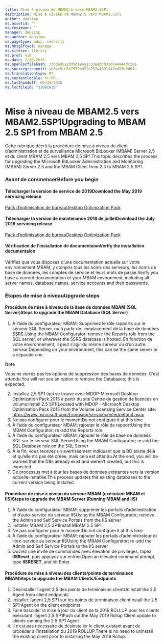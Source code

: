 ```yaml
---
title: Mise à niveau de MBAM2.5 vers MBAM2.5SP1
description: Mise à niveau de MBAM2.5 vers MBAM2.5SP1
author: dansimp
ms.assetid: ''
ms.reviewer: ''
manager: dansimp
ms.author: dansimp
ms.pagetype: mdop, security
ms.mktglfcycl: manage
ms.sitesec: library
ms.prod: w10
ms.date: 2/16/2018
ms.openlocfilehash: 330ded822dd9da96a1c33eabcb31d744044dc28e
ms.sourcegitcommit: ae34c5cb5e7979b472b257a4691142e493d5d6fe
ms.translationtype: MT
ms.contentlocale: fr-FR
ms.lasthandoff: 09/30/2020
ms.locfileid: "11091619"
---
```

# <span data-ttu-id="35c32-103">Mise à niveau de MBAM2.5 vers MBAM2.5SP1</span><span class="sxs-lookup"><span data-stu-id="35c32-103">Upgrading to MBAM 2.5 SP1 from MBAM 2.5</span></span>
<span data-ttu-id="35c32-104">Cette rubrique décrit la procédure de mise à niveau du client d’administration et de surveillance Microsoft BitLocker (MBAM) Server 2,5 et du client MBAM 2,5 vers MBAM 2,5 SP1.</span><span class="sxs-lookup"><span data-stu-id="35c32-104">This topic describes the process for upgrading the Microsoft BitLocker Administration and Monitoring (MBAM) Server 2.5 and the MBAM Client from 2.5 to MBAM 2.5 SP1.</span></span>

### <span data-ttu-id="35c32-105">Avant de commencer</span><span class="sxs-lookup"><span data-stu-id="35c32-105">Before you begin</span></span>
#### <span data-ttu-id="35c32-106">Télécharger la version de service de 2019</span><span class="sxs-lookup"><span data-stu-id="35c32-106">Download the May 2019 servicing release</span></span>
[<span data-ttu-id="35c32-107">Pack d’optimisation de bureau</span><span class="sxs-lookup"><span data-stu-id="35c32-107">Desktop Optimization Pack</span></span>](https://www.microsoft.com/download/details.aspx?id=58345)

#### <span data-ttu-id="35c32-108">Télécharger la version de maintenance 2018 de juillet</span><span class="sxs-lookup"><span data-stu-id="35c32-108">Download the July 2018 servicing release</span></span>
[<span data-ttu-id="35c32-109">Pack d’optimisation de bureau</span><span class="sxs-lookup"><span data-stu-id="35c32-109">Desktop Optimization Pack</span></span>](https://www.microsoft.com/download/details.aspx?id=57157)


#### <span data-ttu-id="35c32-110">Vérification de l’installation de documentaion</span><span class="sxs-lookup"><span data-stu-id="35c32-110">Verify the installation documentaion</span></span>
<span data-ttu-id="35c32-111">Vérifiez que vous disposez d’une documentation actuelle sur votre environnement MBAM, y compris tous les noms des serveurs, les noms de base de données, les comptes de service et leurs mots de passe.</span><span class="sxs-lookup"><span data-stu-id="35c32-111">Verify you have a current documentation of your MBAM environment, including all server names, database names, service accounts and their passwords.</span></span>

### <span data-ttu-id="35c32-112">Étapes de mise à niveau</span><span class="sxs-lookup"><span data-stu-id="35c32-112">Upgrade steps</span></span>
#### <span data-ttu-id="35c32-113">Procédure de mise à niveau de la base de données MBAM (SQL Server)</span><span class="sxs-lookup"><span data-stu-id="35c32-113">Steps to upgrade the MBAM Database (SQL Server)</span></span>
1. <span data-ttu-id="35c32-114">À l’aide du configurateur MBAM; Supprimez le rôle rapports sur le serveur SQL Server, ou à partir de l’emplacement de la base de données SSRS.</span><span class="sxs-lookup"><span data-stu-id="35c32-114">Using the MBAM Configurator; remove the Reports role from the SQL server, or wherever the SSRS database is hosted.</span></span> <span data-ttu-id="35c32-115">En fonction de votre environnement, il peut s’agir du même serveur ou d’un autre serveur.</span><span class="sxs-lookup"><span data-stu-id="35c32-115">Depending on your environment, this can be the same server or a separate one.</span></span>
  > [!NOTE]
  > <span data-ttu-id="35c32-116">Vous ne verrez pas les options de suppression des bases de données. C’est attendu.</span><span class="sxs-lookup"><span data-stu-id="35c32-116">You will not see an option to remove the Databases; this is expected.</span></span>  
2. <span data-ttu-id="35c32-117">Installez 2,5 SP1 (qui se trouve avec MDOP-Microsoft Desktop Optimization Pack 2015 à partir du site Centre de gestion de licences en volume:</span><span class="sxs-lookup"><span data-stu-id="35c32-117">Install 2.5 SP1(Located with MDOP - Microsoft Desktop Optimization Pack 2015 from the Volume Licensing Service Center site:</span></span>  <https://www.microsoft.com/Licensing/servicecenter/default.aspx>
3. <span data-ttu-id="35c32-118">Ne pas configurer pour le moment</span><span class="sxs-lookup"><span data-stu-id="35c32-118">Do not configure it at this time</span></span> 
4. <span data-ttu-id="35c32-119">À l’aide du configurateur MBAM; rajouter le rôle de rapport</span><span class="sxs-lookup"><span data-stu-id="35c32-119">Using the MBAM Configurator; re-add the Reports role</span></span>
5. <span data-ttu-id="35c32-120">À l’aide du configurateur MBAM; rajouter le rôle de base de données SQL sur le serveur SQL Server</span><span class="sxs-lookup"><span data-stu-id="35c32-120">Using the MBAM Configurator; re-add the SQL Database role on the SQL Server</span></span>
6. <span data-ttu-id="35c32-121">À la fin, vous recevez un avertissement indiquant que la BD existe déjà et qu’elle n’a pas été créée, mais cela est attendu.</span><span class="sxs-lookup"><span data-stu-id="35c32-121">At the end, you will be warned that the DBs already exist and  weren’t created, but this is expected</span></span>
7. <span data-ttu-id="35c32-122">Ce processus met à jour les bases de données existantes vers la version actuelle installée.</span><span class="sxs-lookup"><span data-stu-id="35c32-122">This process updates the existing databases to the current version being installed.</span></span>              

#### <span data-ttu-id="35c32-123">Procédure de mise à niveau du serveur MBAM (exécutant MBAM et IIS)</span><span class="sxs-lookup"><span data-stu-id="35c32-123">Steps to upgrade the MBAM Server (Running MBAM and IIS)</span></span>
1. <span data-ttu-id="35c32-124">À l’aide du configurateur MBAM; supprimer les portails d’administration et d’auto-service du serveur IIS</span><span class="sxs-lookup"><span data-stu-id="35c32-124">Using the MBAM Configurator; remove the Admin and Self Service Portals from  the IIS server</span></span>
2. <span data-ttu-id="35c32-125">Installer MBAM 2,5 SP1</span><span class="sxs-lookup"><span data-stu-id="35c32-125">Install MBAM 2.5 SP1</span></span>
3. <span data-ttu-id="35c32-126">Ne pas configurer pour le moment</span><span class="sxs-lookup"><span data-stu-id="35c32-126">Do not configure it at this time</span></span>  
4. <span data-ttu-id="35c32-127">À l’aide du configurateur MBAM; rajouter les portails d’administrateur et libre-service au serveur IIS</span><span class="sxs-lookup"><span data-stu-id="35c32-127">Using the MBAM Configurator; re-add the Admin and Self Service Portals to the IIS server</span></span> 
5. <span data-ttu-id="35c32-128">Ouvrez une invite de commandes avec élévation de privilèges, tapez **IISReset**, puis appuyez sur entrée.</span><span class="sxs-lookup"><span data-stu-id="35c32-128">Open an elevated command prompt, type **IISRESET**, and hit Enter.</span></span>
 
#### <span data-ttu-id="35c32-129">Procédure de mise à niveau des clients/points de terminaison MBAM</span><span class="sxs-lookup"><span data-stu-id="35c32-129">Steps to upgrade the MBAM Clients/Endpoints</span></span>
1. <span data-ttu-id="35c32-130">Désinstaller l’agent 2,5 des points de terminaison client</span><span class="sxs-lookup"><span data-stu-id="35c32-130">Uninstall the 2.5 Agent from client endpoints</span></span>
2. <span data-ttu-id="35c32-131">Installer l’agent 2,5 SP1 sur les points de terminaison client</span><span class="sxs-lookup"><span data-stu-id="35c32-131">Install the 2.5 SP1 Agent on the client endpoints</span></span>
3. <span data-ttu-id="35c32-132">Faire basculer la mise à jour du client de la 2019 ROLLUP pour les clients exécutant l’agent 2,5 SP1</span><span class="sxs-lookup"><span data-stu-id="35c32-132">Push out the May 2019 Rollup Client update to clients running the 2.5 SP1 Agent</span></span> 
4. <span data-ttu-id="35c32-133">Il n’est pas nécessaire de désinstaller le client existant avant de procéder à l’installation du 2019 ROLLUP.</span><span class="sxs-lookup"><span data-stu-id="35c32-133">There is no need to uninstall the existing client prior to installing the May 2019 Rollup.</span></span>  
